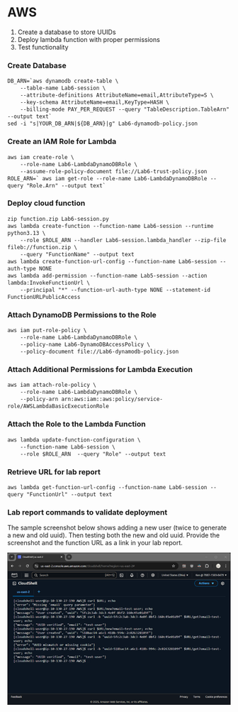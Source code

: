 # AWS												
1.	Create a database to store UUIDs
2.	Deploy lambda function with proper permissions
3.	Test functionality

### Create Database
```
DB_ARN=`aws dynamodb create-table \
    --table-name Lab6-session \
    --attribute-definitions AttributeName=email,AttributeType=S \
    --key-schema AttributeName=email,KeyType=HASH \
    --billing-mode PAY_PER_REQUEST --query "TableDescription.TableArn" --output text`
sed -i "s|YOUR_DB_ARN|${DB_ARN}|g" Lab6-dynamodb-policy.json
```
### Create an IAM Role for Lambda
```
aws iam create-role \
    --role-name Lab6-LambdaDynamoDBRole \
    --assume-role-policy-document file://Lab6-trust-policy.json
ROLE_ARN=` aws iam get-role --role-name Lab6-LambdaDynamoDBRole --query "Role.Arn" --output text`
```
### Deploy cloud function
```
zip function.zip Lab6-session.py
aws lambda create-function --function-name Lab6-session --runtime python3.13 \
    --role $ROLE_ARN --handler Lab6-session.lambda_handler --zip-file fileb://function.zip \
    --query "FunctionName" --output text
aws lambda create-function-url-config --function-name Lab6-session --auth-type NONE
aws lambda add-permission --function-name Lab5-session --action lambda:InvokeFunctionUrl \
    --principal "*" --function-url-auth-type NONE --statement-id FunctionURLPublicAccess
```
### Attach DynamoDB Permissions to the Role
```
aws iam put-role-policy \
    --role-name Lab6-LambdaDynamoDBRole \
    --policy-name Lab6-DynamoDBAccessPolicy \
    --policy-document file://Lab6-dynamodb-policy.json
```
### Attach Additional Permissions for Lambda Execution
```
aws iam attach-role-policy \
    --role-name Lab6-LambdaDynamoDBRole \
    --policy-arn arn:aws:iam::aws:policy/service-role/AWSLambdaBasicExecutionRole
```
### Attach the Role to the Lambda Function
```
aws lambda update-function-configuration \
    --function-name Lab6-session \
    --role $ROLE_ARN  --query "Role" --output text
```
### Retrieve URL for lab report
```
aws lambda get-function-url-config --function-name Lab6-session --query "FunctionUrl" --output text
```
### Lab report commands to validate deployment
The sample screenshot below shows adding a new user (twice to generate a new and old uuid).  Then testing both the new and old uuid.
Provide the screenshot and the function URL as a link in your lab report.

![CLI screen capture](Lab6-AWS-cli.png)
